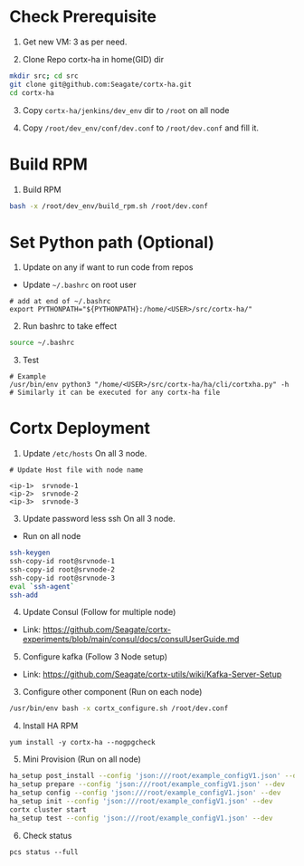 # Check Prerequisite

1. Get new VM: 3 as per need.

2. Clone Repo cortx-ha in home(GID) dir
```bash
mkdir src; cd src
git clone git@github.com:Seagate/cortx-ha.git
cd cortx-ha
```

3. Copy `cortx-ha/jenkins/dev_env` dir to `/root` on all node

4. Copy `/root/dev_env/conf/dev.conf` to `/root/dev.conf` and fill it.

# Build RPM

1. Build RPM
```bash
bash -x /root/dev_env/build_rpm.sh /root/dev.conf
```

# Set Python path (Optional)
1. Update on any if want to run code from repos
  - Update `~/.bashrc` on root user
```
# add at end of ~/.bashrc
export PYTHONPATH="${PYTHONPATH}:/home/<USER>/src/cortx-ha/"
```

2. Run bashrc to take effect
```bash
source ~/.bashrc
```

3. Test
```
# Example
/usr/bin/env python3 "/home/<USER>/src/cortx-ha/ha/cli/cortxha.py" -h
# Similarly it can be executed for any cortx-ha file
```

# Cortx Deployment

1. Update `/etc/hosts` On all 3 node.
```
# Update Host file with node name

<ip-1>  srvnode-1
<ip-2>  srvnode-2
<ip-3>  srvnode-3
```

3. Update password less ssh On all 3 node.
  - Run on all node
```bash
ssh-keygen
ssh-copy-id root@srvnode-1
ssh-copy-id root@srvnode-2
ssh-copy-id root@srvnode-3
eval `ssh-agent`
ssh-add
```

4. Update Consul (Follow for multiple node)
- Link: https://github.com/Seagate/cortx-experiments/blob/main/consul/docs/consulUserGuide.md

5. Configure kafka (Follow 3 Node setup)
- Link: https://github.com/Seagate/cortx-utils/wiki/Kafka-Server-Setup

3. Configure other component (Run on each node)
```bash
/usr/bin/env bash -x cortx_configure.sh /root/dev.conf
```

4. Install HA RPM
```
yum install -y cortx-ha --nogpgcheck
```

5. Mini Provision (Run on all node)
```bash
ha_setup post_install --config 'json:///root/example_configV1.json' --dev
ha_setup prepare --config 'json:///root/example_configV1.json' --dev
ha_setup config --config 'json:///root/example_configV1.json' --dev
ha_setup init --config 'json:///root/example_configV1.json' --dev
cortx cluster start
ha_setup test --config 'json:///root/example_configV1.json' --dev
```

6. Check status
```
pcs status --full
```
